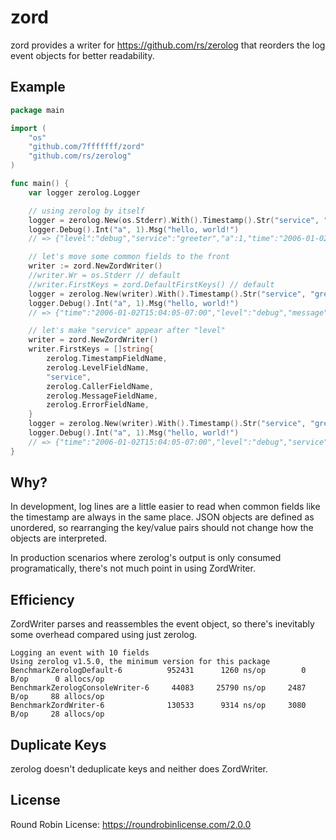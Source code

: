 # zord

zord provides a writer for https://github.com/rs/zerolog that reorders the log
event objects for better readability.

## Example

```go
package main

import (
	"os"
	"github.com/7fffffff/zord"
	"github.com/rs/zerolog"
)

func main() {
	var logger zerolog.Logger

	// using zerolog by itself
	logger = zerolog.New(os.Stderr).With().Timestamp().Str("service", "greeter").Logger()
	logger.Debug().Int("a", 1).Msg("hello, world!")
	// => {"level":"debug","service":"greeter","a":1,"time":"2006-01-02T15:04:05-07:00","message":"hello, world!"}

	// let's move some common fields to the front
	writer := zord.NewZordWriter()
	//writer.Wr = os.Stderr // default
	//writer.FirstKeys = zord.DefaultFirstKeys() // default
	logger = zerolog.New(writer).With().Timestamp().Str("service", "greeter").Logger()
	logger.Debug().Int("a", 1).Msg("hello, world!")
	// => {"time":"2006-01-02T15:04:05-07:00","level":"debug","message":"hello, world!","service":"greeter","a":1}

	// let's make "service" appear after "level"
	writer = zord.NewZordWriter()
	writer.FirstKeys = []string{
		zerolog.TimestampFieldName,
		zerolog.LevelFieldName,
		"service",
		zerolog.CallerFieldName,
		zerolog.MessageFieldName,
		zerolog.ErrorFieldName,
	}
	logger = zerolog.New(writer).With().Timestamp().Str("service", "greeter").Logger()
	logger.Debug().Int("a", 1).Msg("hello, world!")
	// => {"time":"2006-01-02T15:04:05-07:00","level":"debug","service":"greeter","message":"hello, world!","a":1}
}
```

## Why?

In development, log lines are a little easier to read when common fields like
the timestamp are always in the same place. JSON objects are defined as
unordered, so rearranging the key/value pairs should not change how the objects
are interpreted.

In production scenarios where zerolog's output is only consumed programatically, there's not much
point in using ZordWriter.

## Efficiency

ZordWriter parses and reassembles the event object, so there's inevitably
some overhead compared using just zerolog.

```
Logging an event with 10 fields
Using zerolog v1.5.0, the minimum version for this package
BenchmarkZerologDefault-6          952431      1260 ns/op        0 B/op      0 allocs/op
BenchmarkZerologConsoleWriter-6     44083     25790 ns/op     2487 B/op     88 allocs/op
BenchmarkZordWriter-6              130533      9314 ns/op     3080 B/op     28 allocs/op
```

## Duplicate Keys

zerolog doesn't deduplicate keys and neither does ZordWriter.

## License

Round Robin License:
https://roundrobinlicense.com/2.0.0
